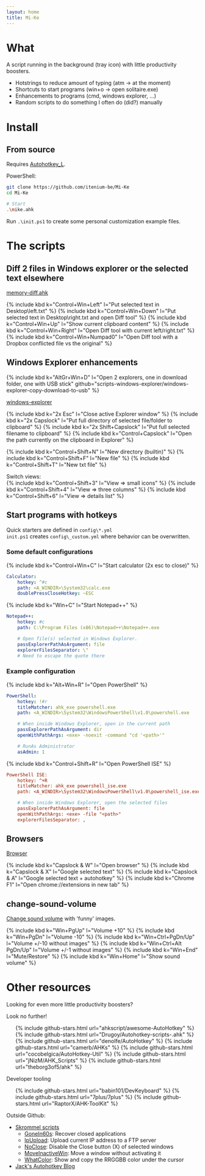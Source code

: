 ```yaml
---
layout: home
title: Mi-Ke
---
```


# What

A script running in the background (tray icon) with little productivity boosters.

- Hotstrings to reduce amount of typing (atm -> at the moment)
- Shortcuts to start programs (win+o -> open solitaire.exe)
- Enhancements to programs (cmd, windows explorer, ...)
- Random scripts to do something I often do (did?) manually

# Install

## From source

Requires [Autohotkey_L](https://autohotkey.com/download).

PowerShell:
```bash
git clone https://github.com/itenium-be/Mi-Ke
cd Mi-Ke

# Start
.\mike.ahk
```

Run `.\init.ps1` to create some personal customization example files.


# The scripts


## Diff 2 files in Windows explorer or the selected text elsewhere

[memory-diff.ahk](https://github.com/itenium-be/Mi-Ke/blob/master/scripts-other/memory-diff.ahk)

{% include kbd k="Control+Win+Left" l="Put selected text in Desktop\left.txt" %}
{% include kbd k="Control+Win+Down" l="Put selected text in Desktop\right.txt and open Diff tool" %}
{% include kbd k="Control+Win+Up" l="Show current clipboard content" %}
{% include kbd k="Control+Win+Right" l="Open Diff tool with current left/right.txt" %}
{% include kbd k="Control+Win+Numpad0" l="Open Diff tool with a Dropbox conflicted file vs the original" %}


## Windows Explorer enhancements

{% include kbd k="AltGr+Win+D" l="Open 2 explorers, one in download folder, one with USB stick" github="scripts-windows-explorer/windows-explorer-copy-download-to-usb" %}

[windows-explorer](https://github.com/itenium-be/Mi-Ke/blob/master/scripts-windows-explorer)

{% include kbd k="2x Esc" l="Close active Explorer window" %}
{% include kbd k="2x Capslock" l="Put full directory of selected file/folder to clipboard" %}
{% include kbd k="2x Shift+Capslock" l="Put full selected filename to clipboard" %}
{% include kbd k="Control+Capslock" l="Open the path currently on the clipboard in Explorer" %}

{% include kbd k="Control+Shift+N" l="New directory (builtin)" %}
{% include kbd k="Control+Shift+F" l="New file" %}
{% include kbd k="Control+Shift+T" l="New txt file" %}

Switch views:  
{% include kbd k="Control+Shift+3" l="View => small icons" %}
{% include kbd k="Control+Shift+4" l="View => three columns" %}
{% include kbd k="Control+Shift+6" l="View => details list" %}


## Start programs with hotkeys

Quick starters are defined in `config\*.yml`  
`init.ps1` creates `config\_custom.yml` where behavior can be overwritten.

### Some default configurations

{% include kbd k="Control+Win+C" l="Start calculator (2x esc to close)" %}
```yml
Calculator:
	hotkey: ^#c
	path: <A_WINDIR>\System32\calc.exe
	doublePressCloseHotkey: ~ESC
```


{% include kbd k="Win+C" l="Start Notepad++" %}

```yml
Notepad++:
	hotkey: #c
	path: C:\Program Files (x86)\Notepad++\Notepad++.exe

	# Open file(s) selected in Windows Explorer.
	passExplorerPathAsArgument: file
	explorerFilesSeparator: \"
	# Need to escape the quote there
```

### Example configuration

{% include kbd k="Alt+Win+R" l="Open PowerShell" %}
```yml
PowerShell:
	hotkey: !#r
	titleMatcher: ahk_exe powershell.exe
	path: <A_WINDIR>\System32\WindowsPowerShell\v1.0\powershell.exe

	# When inside Windows Explorer, open in the current path
	passExplorerPathAsArgument: dir
	openWithPathArgs: <exe> -noexit -command "cd '<path>'"

	# RunAs Administrator
	asAdmin: 1
```

{% include kbd k="Control+Shift+R" l="Open PowerShell ISE" %}

```ini
PowerShell ISE:
	hotkey: ^+R
	titleMatcher: ahk_exe powershell_ise.exe
	path: <A_WINDIR>\System32\WindowsPowerShell\v1.0\powershell_ise.exe

	# When inside Windows Explorer, open the selected files
	passExplorerPathAsArgument: file
	openWithPathArgs: <exe> -file "<path>"
	explorerFilesSeparator: ,
```


## Browsers

[Browser](https://github.com/itenium-be/Mi-Ke/blob/master/scripts-other/browser.ahk)

{% include kbd k="Capslock & W" l="Open browser" %}
{% include kbd k="Capslock & X" l="Google selected text" %}
{% include kbd k="Capslock & A" l="Google selected text + autohotkey" %}
{% include kbd k="Chrome F1" l="Open chrome://extensions in new tab" %}

## change-sound-volume

[Change sound volume](https://github.com/itenium-be/Mi-Ke/blob/master/scripts-other/change-sound-volume.ahk) with 'funny' images.  

{% include kbd k="Win+PgUp" l="Volume +10" %}
{% include kbd k="Win+PgDn" l="Volume -10" %}
{% include kbd k="Win+Ctrl+PgDn/Up" l="Volume +/-10 without images" %}
{% include kbd k="Win+Ctrl+Alt PgDn/Up" l="Volume +/-1 without images" %}
{% include kbd k="Win+End" l="Mute/Restore" %}
{% include kbd k="Win+Home" l="Show sound volume" %}


# Other resources

Looking for even more little productivity boosters?

Look no further!

<ul>
{% include github-stars.html url="ahkscript/awesome-AutoHotkey" %}
{% include github-stars.html url="Drugoy/Autohotkey-scripts-.ahk" %}
{% include github-stars.html url="denolfe/AutoHotkey" %}
{% include github-stars.html url="camerb/AHKs" %}
{% include github-stars.html url="cocobelgica/AutoHotkey-Util" %}
{% include github-stars.html url="jNizM/AHK_Scripts" %}
{% include github-stars.html url="theborg3of5/ahk" %}
</ul>

Developer tooling

<ul>
{% include github-stars.html url="babin101/DevKeyboard" %}
{% include github-stars.html url="7plus/7plus" %}
{% include github-stars.html url="RaptorX/AHK-ToolKit" %}
</ul>


Outside Github:

- [Skrommel scripts](http://www.donationcoder.com/Software/Skrommel/index.html)
	- [GoneIn60s](http://www.donationcoder.com/Software/Skrommel/index.html#GoneIn60s): Recover closed applications
	- [IpUpload](http://www.donationcoder.com/Software/Skrommel/index.html#IpUpload): Upload current IP address to a FTP server
	- [NoClose](http://www.donationcoder.com/Software/Skrommel/index.html#NoClose): Disable the Close button (X) of selected windows
	- [MoveInactiveWin](http://www.donationcoder.com/Software/Skrommel/index.html#MoveInactiveWin): Move a window without activating it
	- [WhatColor](http://www.donationcoder.com/Software/Skrommel/index.html#WhatColor): Show and copy the RRGGBB color under the cursor
- [Jack's Autohotkey Blog](http://www.computoredge.com/AutoHotkey/Free_AutoHotkey_Scripts_and_Apps_for_Learning_and_Generating_Ideas.html)
